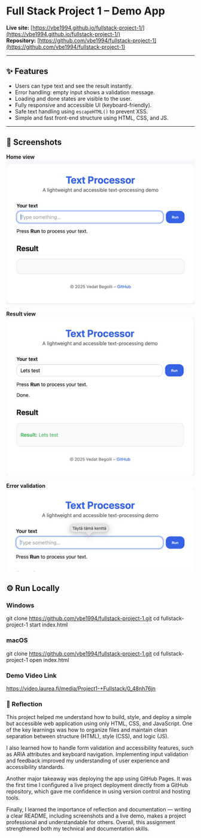 # Full Stack Project 1 – Demo App

**Live site:** [https://vbe1994.github.io/fullstack-project-1/](https://vbe1994.github.io/fullstack-project-1/)  
**Repository:** [https://github.com/vbe1994/fullstack-project-1](https://github.com/vbe1994/fullstack-project-1)

---

## ✨ Features
- Users can type text and see the result instantly.
- Error handling: empty input shows a validation message.
- Loading and done states are visible to the user.
- Fully responsive and accessible UI (keyboard-friendly).
- Safe text handling using `escapeHTML()` to prevent XSS.
- Simple and fast front-end structure using HTML, CSS, and JS.

---

## 📸 Screenshots

**Home view**  
![Home screen](assets/screenshot-home.png)

**Result view**  
![Result screen](assets/screenshot-result.png)

**Error validation**  
![Error example](assets/screenshot-error.png)


## ⚙️ Run Locally

### Windows

git clone https://github.com/vbe1994/fullstack-project-1.git
cd fullstack-project-1
start index.html



### macOS

git clone https://github.com/vbe1994/fullstack-project-1.git
cd fullstack-project-1
open index.html


### Demo Video Link

https://video.laurea.fi/media/Project1-+Fullstack/0_48nh76jn


### 💭 Reflection 

This project helped me understand how to build, style, and deploy a simple but accessible web application using only HTML, CSS, and JavaScript. 
One of the key learnings was how to organize files and maintain clean separation between structure (HTML), style (CSS), and logic (JS).

I also learned how to handle form validation and accessibility features, such as ARIA attributes and keyboard navigation. Implementing input validation 
and feedback improved my understanding of user experience and accessibility standards.

Another major takeaway was deploying the app using GitHub Pages. It was the first time I configured a live project deployment directly from a GitHub 
repository, which gave me confidence in using version control and hosting tools.

Finally, I learned the importance of reflection and documentation — writing a clear README, including screenshots and a live demo, makes a project 
professional and understandable for others. Overall, this assignment strengthened both my technical and documentation skills.



